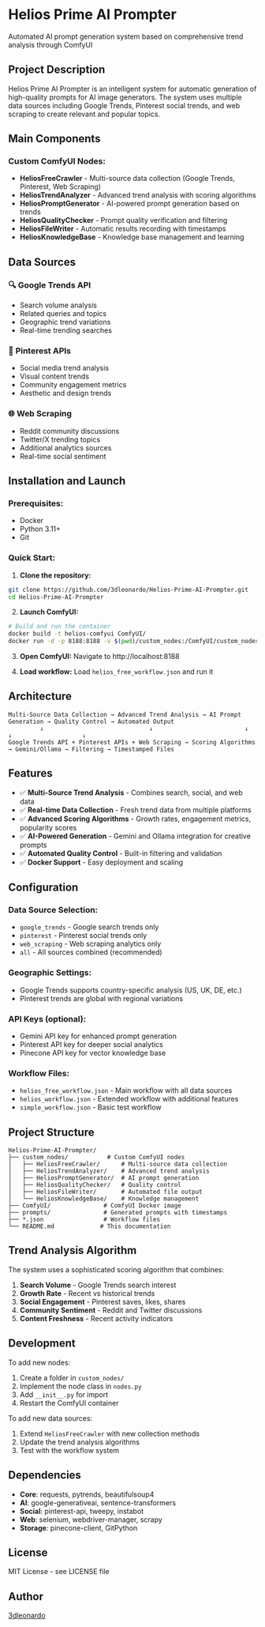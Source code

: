# Helios Prime AI Prompter

Automated AI prompt generation system based on comprehensive trend analysis through ComfyUI

## Project Description

Helios Prime AI Prompter is an intelligent system for automatic generation of high-quality prompts for AI image generators. The system uses multiple data sources including Google Trends, Pinterest social trends, and web scraping to create relevant and popular topics.

## Main Components

### Custom ComfyUI Nodes:

- **HeliosFreeCrawler** - Multi-source data collection (Google Trends, Pinterest, Web Scraping)
- **HeliosTrendAnalyzer** - Advanced trend analysis with scoring algorithms
- **HeliosPromptGenerator** - AI-powered prompt generation based on trends
- **HeliosQualityChecker** - Prompt quality verification and filtering
- **HeliosFileWriter** - Automatic results recording with timestamps
- **HeliosKnowledgeBase** - Knowledge base management and learning

## Data Sources

### 🔍 **Google Trends API**
- Search volume analysis
- Related queries and topics
- Geographic trend variations
- Real-time trending searches

### 📌 **Pinterest APIs**
- Social media trend analysis
- Visual content trends
- Community engagement metrics
- Aesthetic and design trends

### 🌐 **Web Scraping**
- Reddit community discussions
- Twitter/X trending topics
- Additional analytics sources
- Real-time social sentiment

## Installation and Launch

### Prerequisites:
- Docker
- Python 3.11+
- Git

### Quick Start:

1. **Clone the repository:**
```bash
git clone https://github.com/3dleonardo/Helios-Prime-AI-Prompter.git
cd Helios-Prime-AI-Prompter
```

2. **Launch ComfyUI:**
```bash
# Build and run the container
docker build -t helios-comfyui ComfyUI/
docker run -d -p 8188:8188 -v $(pwd)/custom_nodes:/ComfyUI/custom_nodes -v $(pwd)/prompts:/ComfyUI/prompts --name helios-comfyui helios-comfyui
```

3. **Open ComfyUI:**
Navigate to http://localhost:8188

4. **Load workflow:**
Load `helios_free_workflow.json` and run it

## Architecture

```
Multi-Source Data Collection → Advanced Trend Analysis → AI Prompt Generation → Quality Control → Automated Output
         ↓                              ↓                          ↓                    ↓                    ↓
Google Trends API + Pinterest APIs + Web Scraping → Scoring Algorithms → Gemini/Ollama → Filtering → Timestamped Files
```

## Features

- ✅ **Multi-Source Trend Analysis** - Combines search, social, and web data
- ✅ **Real-time Data Collection** - Fresh trend data from multiple platforms
- ✅ **Advanced Scoring Algorithms** - Growth rates, engagement metrics, popularity scores
- ✅ **AI-Powered Generation** - Gemini and Ollama integration for creative prompts
- ✅ **Automated Quality Control** - Built-in filtering and validation
- ✅ **Docker Support** - Easy deployment and scaling

## Configuration

### Data Source Selection:
- `google_trends` - Google search trends only
- `pinterest` - Pinterest social trends only
- `web_scraping` - Web scraping analytics only
- `all` - All sources combined (recommended)

### Geographic Settings:
- Google Trends supports country-specific analysis (US, UK, DE, etc.)
- Pinterest trends are global with regional variations

### API Keys (optional):
- Gemini API key for enhanced prompt generation
- Pinterest API key for deeper social analytics
- Pinecone API key for vector knowledge base

### Workflow Files:
- `helios_free_workflow.json` - Main workflow with all data sources
- `helios_workflow.json` - Extended workflow with additional features
- `simple_workflow.json` - Basic test workflow

## Project Structure

```
Helios-Prime-AI-Prompter/
├── custom_nodes/           # Custom ComfyUI nodes
│   ├── HeliosFreeCrawler/      # Multi-source data collection
│   ├── HeliosTrendAnalyzer/    # Advanced trend analysis
│   ├── HeliosPromptGenerator/  # AI prompt generation
│   ├── HeliosQualityChecker/   # Quality control
│   ├── HeliosFileWriter/       # Automated file output
│   └── HeliosKnowledgeBase/    # Knowledge management
├── ComfyUI/               # ComfyUI Docker image
├── prompts/               # Generated prompts with timestamps
├── *.json                 # Workflow files
└── README.md             # This documentation
```

## Trend Analysis Algorithm

The system uses a sophisticated scoring algorithm that combines:

1. **Search Volume** - Google Trends search interest
2. **Growth Rate** - Recent vs historical trends
3. **Social Engagement** - Pinterest saves, likes, shares
4. **Community Sentiment** - Reddit and Twitter discussions
5. **Content Freshness** - Recent activity indicators

## Development

To add new nodes:
1. Create a folder in `custom_nodes/`
2. Implement the node class in `nodes.py`
3. Add `__init__.py` for import
4. Restart the ComfyUI container

To add new data sources:
1. Extend `HeliosFreeCrawler` with new collection methods
2. Update the trend analysis algorithms
3. Test with the workflow system

## Dependencies

- **Core**: requests, pytrends, beautifulsoup4
- **AI**: google-generativeai, sentence-transformers
- **Social**: pinterest-api, tweepy, instabot
- **Web**: selenium, webdriver-manager, scrapy
- **Storage**: pinecone-client, GitPython

## License

MIT License - see LICENSE file

## Author

[3dleonardo](https://github.com/3dleonardo)